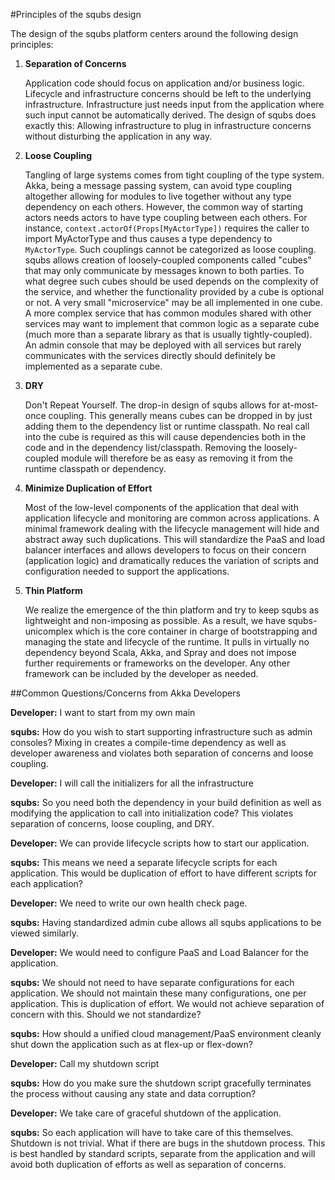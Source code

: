 #Principles of the squbs design

The design of the squbs platform centers around the following design principles:

1. **Separation of Concerns**
  
   Application code should focus on application and/or business logic. Lifecycle and infrastructure concerns should be left to the underlying infrastructure. Infrastructure just needs input from the application where such input cannot be automatically derived. The design of squbs does exactly this: Allowing infrastructure to plug in infrastructure concerns without disturbing the application in any way.

2. **Loose Coupling**

   Tangling of large systems comes from tight coupling of the type system. Akka, being a message passing system, can avoid type coupling altogether allowing for modules to live together without any type dependency on each others. However, the common way of starting actors needs actors to have type coupling between each others. For instance, `context.actorOf(Props[MyActorType])` requires the caller to import MyActorType and thus causes a type dependency to `MyActorType`. Such couplings cannot be categorized as loose coupling. squbs allows creation of loosely-coupled components called "cubes" that may only communicate by messages known to both parties. To what degree such cubes should be used depends on the complexity of the service, and whether the functionality provided by a cube is optional or not. A very small "microservice" may be all implemented in one cube. A more complex service that has common modules shared with other services may want to implement that common logic as a separate cube (much more than a separate library as that is usually tightly-coupled). An admin console that may be deployed with all services but rarely communicates with the services directly should definitely be implemented as a separate cube. 
   
3. **DRY**  

   Don't Repeat Yourself. The drop-in design of squbs allows for at-most-once coupling. This generally means cubes can be dropped in by just adding them to the dependency list or runtime classpath. No real call into the cube is required as this will cause dependencies both in the code and in the dependency list/classpath. Removing the loosely-coupled module will therefore be as easy as removing it from the runtime classpath or dependency.
   
4. **Minimize Duplication of Effort**

   Most of the low-level components of the application that deal with application lifecycle and monitoring are common across applications. A minimal framework dealing with the lifecycle management will hide and abstract away such duplications. This will standardize the PaaS and load balancer interfaces and allows developers to focus on their concern (application logic) and dramatically reduces the variation of scripts and configuration needed to support the applications.
   
5. **Thin Platform**

   We realize the emergence of the thin platform and try to keep squbs as lightweight and non-imposing as possible. As a result, we have squbs-unicomplex which is the core container in charge of bootstrapping and managing the state and lifecycle of the runtime. It pulls in virtually no dependency beyond Scala, Akka, and Spray and does not impose further requirements or frameworks on the developer. Any other framework can be included by the developer as needed.

  
##Common Questions/Concerns from Akka Developers

**Developer:** I want to start from my own main

**squbs:** How do you wish to start supporting infrastructure such as admin consoles? Mixing in creates a compile-time dependency as well as developer awareness and violates both separation of concerns and loose coupling.

**Developer:** I will call the initializers for all the infrastructure

**squbs:** So you need both the dependency in your build definition as well as modifying the application to call into initialization code? This violates separation of concerns, loose coupling, and DRY.

**Developer:** We can provide lifecycle scripts how to start our application.

**squbs:** This means we need a separate lifecycle scripts for each application. This would be duplication of effort to have different scripts for each application?

**Developer:** We need to write our own health check page.

**squbs:** Having standardized admin cube allows all squbs applications to be viewed similarly.

**Developer:** We would need to configure PaaS and Load Balancer for the application.

**squbs:** We should not need to have separate configurations for each application. We should not maintain these many configurations, one per application. This is duplication of effort. We would not achieve separation of concern with this. Should we not standardize?

**squbs:** How should a unified cloud management/PaaS environment cleanly shut down the application such as at flex-up or flex-down?

**Developer:** Call my shutdown script

**squbs:** How do you make sure the shutdown script gracefully terminates the process without causing any state and data corruption?

**Developer:** We take care of graceful shutdown of the application.

**squbs:** So each application will have to take care of this themselves. Shutdown is not trivial. What if there are bugs in the shutdown process. This is best handled by standard scripts, separate from the application and will avoid both duplication of efforts as well as separation of concerns.

